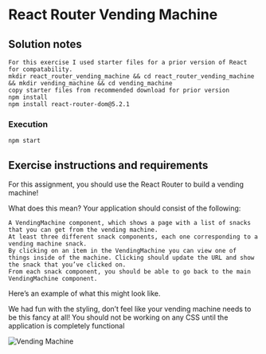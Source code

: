# React Router Vending Machine

## Solution notes

    For this exercise I used starter files for a prior version of React for compatability.
    mkdir react_router_vending_machine && cd react_router_vending_machine && mkdir vending_machine && cd vending_machine
    copy starter files from recommended download for prior version
    npm install
    npm install react-router-dom@5.2.1

### Execution

    npm start

## Exercise instructions and requirements

For this assignment, you should use the React Router to build a vending machine!

What does this mean? Your application should consist of the following:

    A VendingMachine component, which shows a page with a list of snacks that you can get from the vending machine.
    At least three different snack components, each one corresponding to a vending machine snack.
    By clicking on an item in the VendingMachine you can view one of things inside of the machine. Clicking should update the URL and show the snack that you’ve clicked on.
    From each snack component, you should be able to go back to the main VendingMachine component.

Here’s an example of what this might look like.

We had fun with the styling, don’t feel like your vending machine needs to be this fancy at all! You should not be working on any CSS until the application is completely functional

![Vending Machine](https://curric.springboard.com/software-engineering-career-track/default/exercises/react-router-vending/_images/vending-machine.gif)
